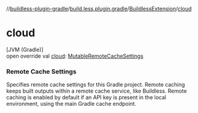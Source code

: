 //[buildless-plugin-gradle](../../../index.md)/[build.less.plugin.gradle](../index.md)/[BuildlessExtension](index.md)/[cloud](cloud.md)

# cloud

[JVM (Gradle)]\
open override val [cloud](cloud.md): [MutableRemoteCacheSettings](../-mutable-remote-cache-settings/index.md)

###  Remote Cache Settings

Specifies remote cache settings for this Gradle project. Remote caching keeps built outputs within a remote cache service, like Buildless. Remote caching is enabled by default if an API key is present in the local environment, using the main Gradle cache endpoint.
